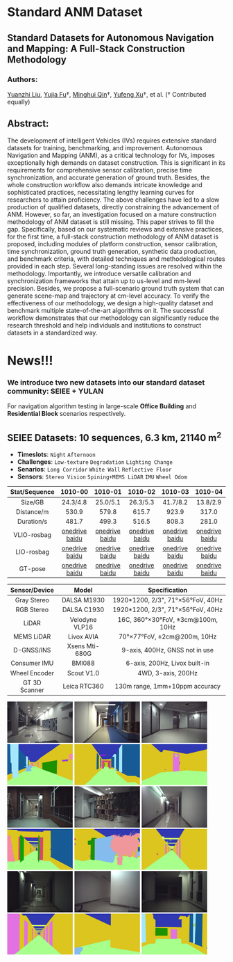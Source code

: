 # Standard ANM Dataset
## Standard Datasets for Autonomous Navigation and Mapping: A Full-Stack Construction Methodology

### Authors: 
[Yuanzhi Liu](https://github.com/lyzrose), [Yujia Fu](https://github.com/yayafu666)†, [Minghui Qin](https://github.com/SJTU-qin)†, [Yufeng Xu](https://github.com/feng15423)†, et al. († Contributed equally)

## Abstract: 
The development of intelligent Vehicles (IVs) requires extensive standard datasets for training, benchmarking, and improvement. Autonomous Navigation and Mapping (ANM), as a critical technology for IVs, imposes exceptionally high demands on dataset construction. This is significant in its requirements for comprehensive sensor calibration, precise time synchronization, and accurate generation of ground truth. Besides, the whole construction workflow also demands intricate knowledge and sophisticated practices, necessitating lengthy learning curves for researchers to attain proficiency. The above challenges have led to a slow production of qualified datasets, directly constraining the advancement of ANM. However, so far, an investigation focused on a mature construction methodology of ANM dataset is still missing. This paper strives to fill the gap. Specifically, based on our systematic reviews and extensive practices, for the first time, a full-stack construction methodology of ANM dataset is proposed, including modules of platform construction, sensor calibration, time synchronization, ground truth generation, synthetic data production, and benchmark criteria, with detailed techniques and methodological routes provided in each step. Several long-standing issues are resolved within the methodology. Importantly, we introduce versatile calibration and synchronization frameworks that attain up to us-level and mm-level precision. Besides, we propose a full-scenario ground truth system that can generate scene-map and trajectory at cm-level accuracy. To verify the effectiveness of our methodology, we design a high-quality dataset and benchmark multiple state-of-the-art algorithms on it. The successful workflow demonstrates that our methodology can significantly reduce the research threshold and help individuals and institutions to construct datasets in a standardized way.

# News!!!
### We introduce two new datasets into our standard dataset community: SEIEE + YULAN
For navigation algorithm testing in large-scale **Office Building** and **Residential Block** scenarios respectively.

## SEIEE Datasets: 10 sequences, 6.3 km, 21140 m<sup>2</sup>

* **Timeslots**: `Night` `Afternoon`
* **Challenges**: `Low-texture` `Degradation` `Lighting Change`
* **Senarios**: `Long Corridor` `White Wall` `Reflective Floor`
* **Sensors**: `Stereo Vision` `Spining+MEMS LiDAR` `IMU` `Wheel Odom`

Stat/Sequence|1010-00|1010-01|1010-02|1010-03|1010-04
:--:|:--:|:--:|:--:|:--:|:--:
Size/GB|24.3/4.8|25.0/5.1|26.3/5.3|41.7/8.2|13.8/2.9
Distance/m|530.9|579.8|615.7|923.9|317.0
Duration/s|481.7|499.3|516.5|808.3|281.0
VLIO-rosbag|[onedrive](https://1drv.ms/u/s!AhiXYfoNKvqcgR8OD_GYDqwF4fUv?e=eZ3tKb) [baidu](https://pan.baidu.com/s/1SsSHVatM52tmVIb9c2JQCA?pwd=sjtu)|[onedrive](https://1drv.ms/u/s!AhiXYfoNKvqcgR5NdkVvv5-jwg9S?e=BpTw3M) [baidu](https://pan.baidu.com/s/1e1nvLn6kNRXW_8ZkAF-DUw?pwd=sjtu)|[onedrive](https://1drv.ms/u/s!AhiXYfoNKvqcgSIMMHWnaIRWOQEh?e=1fTNoL) [baidu](https://pan.baidu.com/s/1LrHyfvJAxyBma82iGaVL7g?pwd=sjtu)|[onedrive](https://1drv.ms/u/s!AhiXYfoNKvqcgSC5ZoiW8ff5VxW1?e=RBOYIK) [baidu](https://pan.baidu.com/s/1NohF3MTXmjfKZNMEn3hVdA?pwd=sjtu)|[onedrive](https://1drv.ms/u/s!AhiXYfoNKvqcgSFxGk-1Y0cnuzGi?e=0L8HcO) [baidu](https://pan.baidu.com/s/1m37eIgWroUVa9jBSDw4NQA?pwd=sjtu)
LIO-rosbag|[onedrive](https://1drv.ms/u/s!AhiXYfoNKvqcgQ_K8PgFz_LvzIiZ?e=PQdgRs) [baidu](https://pan.baidu.com/s/1olc4R9P04dEz8XRQicdWfg?pwd=sjtu)|[onedrive](https://1drv.ms/u/s!AhiXYfoNKvqcgRXMxjKNsiS-zBZ5?e=75pZVv) [baidu](https://pan.baidu.com/s/1dxjVL6SKLWYkGeObFeWyjQ?pwd=sjtu)|[onedrive](https://1drv.ms/u/s!AhiXYfoNKvqcgRd_2k4zpH111fZ8?e=w6xjtp) [baidu](https://pan.baidu.com/s/1rg0p53cHUlwh0HN-hMT70w?pwd=sjtu)|[onedrive](https://1drv.ms/u/s!AhiXYfoNKvqcgRNIbWeKNmQY2WM2?e=5LycAJ) [baidu](https://pan.baidu.com/s/1PIhjam4ld3sIvGiQ6t1bSA?pwd=sjtu)|[onedrive](https://1drv.ms/u/s!AhiXYfoNKvqcgRDbU7qgJKgHbHab?e=94tdSe) [baidu](https://pan.baidu.com/s/1ss1E3gMQeLkF1dYAPgsNEQ?pwd=sjtu)
GT-pose|[onedrive](https://1drv.ms/u/s!AhiXYfoNKvqcgS_Biux3orZVTdMN?e=3cTevn) [baidu](https://pan.baidu.com/s/1w6-pZgiYUuayqVNZ06AjLw?pwd=sjtu)|[onedrive](https://1drv.ms/u/s!AhiXYfoNKvqcgS6Gv7ORcQiXVBGK?e=Y4pNZH) [baidu](https://pan.baidu.com/s/1FZ4B9lHqvmAEp7Bu6sWBHQ?pwd=sjtu)|[onedrive](https://1drv.ms/u/s!AhiXYfoNKvqcgTFNhUa1t8UAwOW-?e=LObN5Z) [baidu](https://pan.baidu.com/s/1KaC7Jv9AIiKbyk4if9aWjw?pwd=sjtu)|[onedrive](https://1drv.ms/u/s!AhiXYfoNKvqcgTIwW7NjK-WwWf4q?e=ocEbf5) [baidu](https://pan.baidu.com/s/1JeRKOwvSYJtVxuQSJL5Z7g?pwd=sjtu)|[onedrive](https://1drv.ms/u/s!AhiXYfoNKvqcgTAY15W3IY99Brww?e=6YuWub) [baidu](https://pan.baidu.com/s/1FRSdtV0A47cnMfL5BcHeBg?pwd=sjtu)

Sensor/Device|Model|Specification
:--:|:--:|:--:
Gray Stereo | DALSA M1930 | 1920*1200, 2/3", 71°×56°FoV, 40Hz
RGB Stereo | DALSA C1930 | 1920*1200, 2/3", 71°×56°FoV, 40Hz
LiDAR | Velodyne VLP16 | 16C, 360°×30°FoV, ±3cm@100m, 10Hz
MEMS LiDAR | Livox AVIA | 70°×77°FoV, ±2cm@200m, 10Hz
D-GNSS/INS | Xsens Mti-680G | 9-axis, 400Hz, GNSS not in use
Consumer IMU | BMI088 | 6-axis, 200Hz, Livox built-in
Wheel Encoder | Scout V1.0 | 4WD, 3-axis, 200Hz
GT 3D Scanner | Leica RTC360 | 130m range, 1mm+10ppm accuracy

<div align="left">
<img src="./pics/photo_pairs/seiee/cam/seiee_rgb_00.jpg" alt="photo" width="30%" />
<img src="./pics/photo_pairs/seiee/cam/seiee_rgb_01.jpg" alt="photo" width="30%" />
<img src="./pics/photo_pairs/seiee/cam/seiee_rgb_02.jpg" alt="photo" width="30%" />
<img src="./pics/photo_pairs/seiee/sem/seiee_sem_00.png" alt="photo" width="30%" />
<img src="./pics/photo_pairs/seiee/sem/seiee_sem_01.png" alt="photo" width="30%" />
<img src="./pics/photo_pairs/seiee/sem/seiee_sem_02.png" alt="photo" width="30%" />
<img src="./pics/photo_pairs/seiee/cam/seiee_rgb_03.jpg" alt="photo" width="30%" />
<img src="./pics/photo_pairs/seiee/cam/seiee_rgb_04.jpg" alt="photo" width="30%" />
<img src="./pics/photo_pairs/seiee/cam/seiee_rgb_05.jpg" alt="photo" width="30%" />
<img src="./pics/photo_pairs/seiee/sem/seiee_sem_03.png" alt="photo" width="30%" />
<img src="./pics/photo_pairs/seiee/sem/seiee_sem_04.png" alt="photo" width="30%" />
<img src="./pics/photo_pairs/seiee/sem/seiee_sem_05.png" alt="photo" width="30%" />
<img src="./pics/photo_pairs/seiee/cam/seiee_rgb_06.jpg" alt="photo" width="30%" />
<img src="./pics/photo_pairs/seiee/cam/seiee_rgb_07.jpg" alt="photo" width="30%" />
<img src="./pics/photo_pairs/seiee/cam/seiee_rgb_08.jpg" alt="photo" width="30%" />
<img src="./pics/photo_pairs/seiee/sem/seiee_sem_06.png" alt="photo" width="30%" />
<img src="./pics/photo_pairs/seiee/sem/seiee_sem_07.png" alt="photo" width="30%" />
<img src="./pics/photo_pairs/seiee/sem/seiee_sem_08.png" alt="photo" width="30%" />
</div>